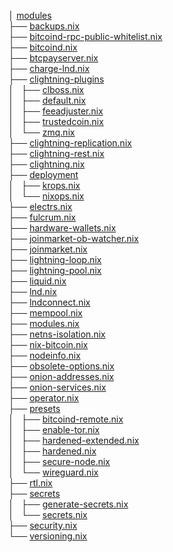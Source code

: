 
│ [modules](.)		  
├── [backups.nix](backups.nix)		  
├── [bitcoind-rpc-public-whitelist.nix](bitcoind-rpc-public-whitelist.nix)		  
├── [bitcoind.nix](bitcoind.nix)	  
├── [btcpayserver.nix](btcpayserver.nix)	  
├── [charge-lnd.nix](charge-lnd.nix)		  
├── [clightning-plugins](clightning-plugins)		  
│   ├── [clboss.nix](clightning-plugins/clboss.nix)		    
│   ├── [default.nix](clightning-plugins/default.nix)		  
│   ├── [feeadjuster.nix	](clightning-plugins/feeadjuster.nix	)	  
│   ├── [trustedcoin.nix	](clightning-plugins/trustedcoin.nix	)	  
│   └── [zmq.nix](clightning-plugins/zmq.nix)		  
├── [clightning-replication.nix](clightning-replication.nix)		
├── [clightning-rest.nix	](clightning-rest.nix	)	
├── [clightning.nix](clightning.nix)		
├── [deployment](deployment)		
│   ├── [krops.nix](deployment/krops.nix)		
│   └── [nixops.nix](deployment/nixops.nix)		
├── [electrs.nix](electrs.nix)		
├── [fulcrum.nix](fulcrum.nix)		
├── [hardware-wallets.nix](hardware-wallets.nix)		
├── [joinmarket-ob-watcher.nix](joinmarket-ob-watcher.nix)		
├── [joinmarket.nix](joinmarket.nix)		
├── [lightning-loop.nix](lightning-loop.nix)		
├── [lightning-pool.nix](lightning-pool.nix)		
├── [liquid.nix](liquid.nix)		
├── [lnd.nix](lnd.nix)		
├── [lndconnect.nix](lndconnect.nix)		
├── [mempool.nix](mempool.nix)		
├── [modules.nix](modules.nix)		
├── [netns-isolation.nix](netns-isolation.nix)	
├── [nix-bitcoin.nix](nix-bitcoin.nix)	
├── [nodeinfo.nix	](nodeinfo.nix	)	
├── [obsolete-options.nix](obsolete-options.nix)		
├── [onion-addresses.nix](onion-addresses.nix)		
├── [onion-services.nix](onion-services.nix)		
├── [operator.nix	](operator.nix	)	
├── [presets](presets)		
│   ├── [bitcoind-remote.nix](presets/bitcoind-remote.nix)		
│   ├── [enable-tor.nix](presets/enable-tor.nix)		
│   ├── [hardened-extended.nix](presets/hardened-extended.nix	)	
│   ├── [hardened.nix](presets/hardened.nix)		
│   ├── [secure-node.nix](presets/secure-node.nix	)	
│   └── [wireguard.nix](presets/wireguard.nix)		
├── [rtl.nix](rtl.nix)		
├── [secrets](secrets)		
│   ├── [generate-secrets.nix](secrets/generate-secrets.nix)		
│   └── [secrets.nix	](secrets/secrets.nix	)	
├── [security.nix	](security.nix	)	
└── [versioning.nix](versioning.nix)		
